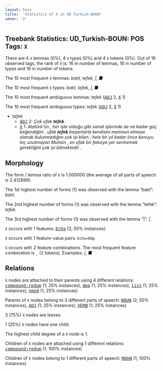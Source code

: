 ```yaml
---
layout: base
title:  'Statistics of X in UD_Turkish-BOUN'
udver: '2'
---
```


## Treebank Statistics: UD_Turkish-BOUN: POS Tags: `X`

There are 4 `X` lemmas (0%), 4 `X` types (0%) and 4 `X` tokens (0%).
Out of 16 observed tags, the rank of `X` is: 16 in number of lemmas, 16 in number of types and 16 in number of tokens.

The 10 most frequent `X` lemmas: <em>batıl, tefek, |, ■</em>

The 10 most frequent `X` types:  <em>batıl, tefek, |, ■</em>

The 10 most frequent ambiguous lemmas: <em>tefek</em> (<tt><a href="tr_boun-pos-ADJ.html">ADJ</a></tt> 2, <tt><a href="tr_boun-pos-X.html">X</a></tt> 1)

The 10 most frequent ambiguous types:  <em>tefek</em> (<tt><a href="tr_boun-pos-ADJ.html">ADJ</a></tt> 2, <tt><a href="tr_boun-pos-X.html">X</a></tt> 1)


* <em>tefek</em>
  * <tt><a href="tr_boun-pos-ADJ.html">ADJ</a></tt> 2: <em>Çok ufak <b>tefek</b> .</em>
  * <tt><a href="tr_boun-pos-X.html">X</a></tt> 1: <em>Atatürk'ün , her işte olduğu gibi sanat işlerinde de ne kadar güç beğendiğini , ufak <b>tefek</b> başarılarla kendisini memnun etmeye olanak bulunmadığını çok iyi bilen ; hele bir yıl kadar önce konuyu hiç unutmayan Muhsin , en ufak bir falsoya yer vermemek gerektiğini çok iyi bilmektedir .</em>

## Morphology

The form / lemma ratio of `X` is 1.000000 (the average of all parts of speech is 2.412899).

The 1st highest number of forms (1) was observed with the lemma “batıl”: <em>batıl</em>.

The 2nd highest number of forms (1) was observed with the lemma “tefek”: <em>tefek</em>.

The 3rd highest number of forms (1) was observed with the lemma “|”: <em>|</em>.

`X` occurs with 1 features: <tt><a href="tr_boun-feat-Echo.html">Echo</a></tt> (2; 50% instances)

`X` occurs with 1 feature-value pairs: `Echo=Rdp`

`X` occurs with 2 feature combinations.
The most frequent feature combination is `_` (2 tokens).
Examples: <em>|, ■</em>


## Relations

`X` nodes are attached to their parents using 4 different relations: <tt><a href="tr_boun-dep-compound-redup.html">compound:redup</a></tt> (1; 25% instances), <tt><a href="tr_boun-dep-dep.html">dep</a></tt> (1; 25% instances), <tt><a href="tr_boun-dep-list.html">list</a></tt> (1; 25% instances), <tt><a href="tr_boun-dep-nmod.html">nmod</a></tt> (1; 25% instances)

Parents of `X` nodes belong to 3 different parts of speech: <tt><a href="tr_boun-pos-NOUN.html">NOUN</a></tt> (2; 50% instances), <tt><a href="tr_boun-pos-ADJ.html">ADJ</a></tt> (1; 25% instances), <tt><a href="tr_boun-pos-VERB.html">VERB</a></tt> (1; 25% instances)

3 (75%) `X` nodes are leaves.

1 (25%) `X` nodes have one child.

The highest child degree of a `X` node is 1.

Children of `X` nodes are attached using 1 different relations: <tt><a href="tr_boun-dep-compound-redup.html">compound:redup</a></tt> (1; 100% instances)

Children of `X` nodes belong to 1 different parts of speech: <tt><a href="tr_boun-pos-NOUN.html">NOUN</a></tt> (1; 100% instances)

